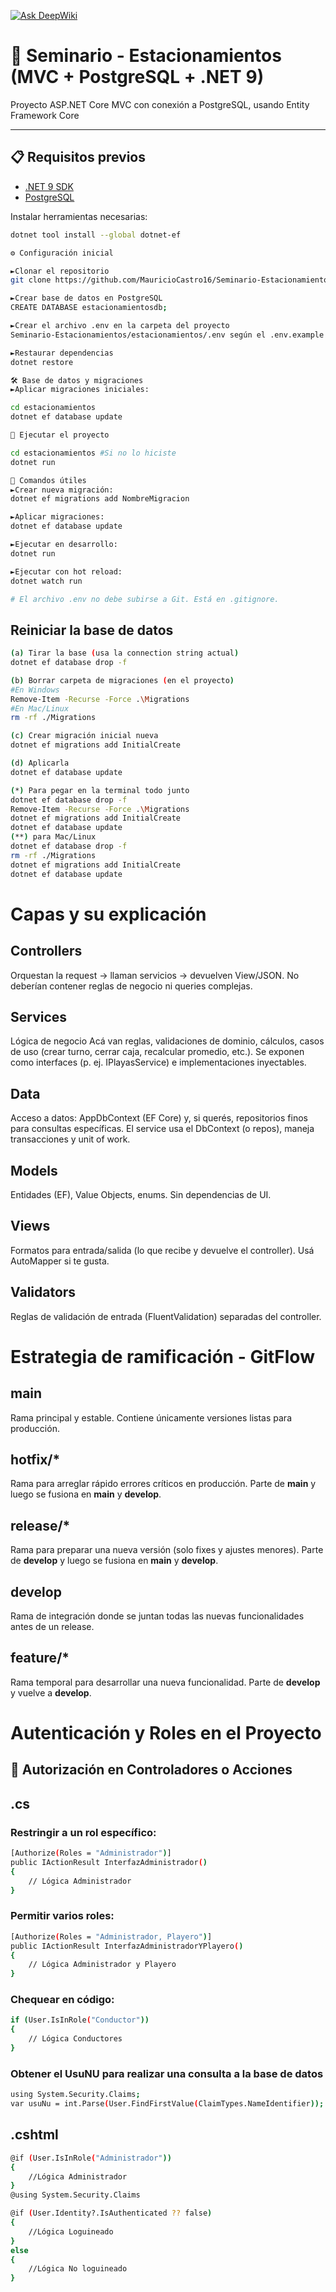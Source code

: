 [![Ask DeepWiki](https://deepwiki.com/badge.svg)](https://deepwiki.com/MauricioCastro16/Seminario-Estacionamientos)

# 🚗 Seminario - Estacionamientos (MVC + PostgreSQL + .NET 9)

Proyecto ASP.NET Core MVC con conexión a PostgreSQL, usando Entity Framework Core

---

## 📋 Requisitos previos

- [.NET 9 SDK](https://dotnet.microsoft.com/en-us/download)
- [PostgreSQL](https://www.postgresql.org/download/)

Instalar herramientas necesarias:
```bash
dotnet tool install --global dotnet-ef

⚙️ Configuración inicial

►Clonar el repositorio
git clone https://github.com/MauricioCastro16/Seminario-Estacionamientos

►Crear base de datos en PostgreSQL
CREATE DATABASE estacionamientosdb;

►Crear el archivo .env en la carpeta del proyecto
Seminario-Estacionamientos/estacionamientos/.env según el .env.example

►Restaurar dependencias
dotnet restore

🛠️ Base de datos y migraciones
►Aplicar migraciones iniciales:

cd estacionamientos
dotnet ef database update

🚀 Ejecutar el proyecto

cd estacionamientos #Si no lo hiciste
dotnet run

🧪 Comandos útiles
►Crear nueva migración:
dotnet ef migrations add NombreMigracion

►Aplicar migraciones:
dotnet ef database update

►Ejecutar en desarrollo:
dotnet run

►Ejecutar con hot reload:
dotnet watch run

# El archivo .env no debe subirse a Git. Está en .gitignore.
```

## Reiniciar la base de datos
``` bash
(a) Tirar la base (usa la connection string actual)
dotnet ef database drop -f

(b) Borrar carpeta de migraciones (en el proyecto)
#En Windows
Remove-Item -Recurse -Force .\Migrations
#En Mac/Linux
rm -rf ./Migrations

(c) Crear migración inicial nueva
dotnet ef migrations add InitialCreate

(d) Aplicarla
dotnet ef database update

(*) Para pegar en la terminal todo junto
dotnet ef database drop -f
Remove-Item -Recurse -Force .\Migrations
dotnet ef migrations add InitialCreate
dotnet ef database update
(**) para Mac/Linux
dotnet ef database drop -f
rm -rf ./Migrations
dotnet ef migrations add InitialCreate
dotnet ef database update
```

# Capas y su explicación
## Controllers
Orquestan la request → llaman servicios → devuelven View/JSON.
No deberían contener reglas de negocio ni queries complejas.

## Services
Lógica de negocio
Acá van reglas, validaciones de dominio, cálculos, casos de uso (crear turno, cerrar caja, recalcular promedio, etc.).
Se exponen como interfaces (p. ej. IPlayasService) e implementaciones inyectables.

## Data
Acceso a datos: AppDbContext (EF Core) y, si querés, repositorios finos para consultas específicas.
El service usa el DbContext (o repos), maneja transacciones y unit of work.

## Models
Entidades (EF), Value Objects, enums. Sin dependencias de UI.

## Views
Formatos para entrada/salida (lo que recibe y devuelve el controller). Usá AutoMapper si te gusta.

## Validators
Reglas de validación de entrada (FluentValidation) separadas del controller.

# Estrategia de ramificación - GitFlow

## **main**
Rama principal y estable. Contiene únicamente versiones listas para producción.

## hotfix/*
Rama para arreglar rápido errores críticos en producción. Parte de **main** y luego se fusiona en **main** y **develop**.

## release/*
Rama para preparar una nueva versión (solo fixes y ajustes menores). Parte de **develop** y luego se fusiona en **main** y **develop**.

## **develop**
Rama de integración donde se juntan todas las nuevas funcionalidades antes de un release.

## feature/*
Rama temporal para desarrollar una nueva funcionalidad. Parte de **develop** y vuelve a **develop**.

# Autenticación y Roles en el Proyecto

## 📌 Autorización en Controladores o Acciones
## .cs
### Restringir a un rol específico:
``` bash
[Authorize(Roles = "Administrador")]
public IActionResult InterfazAdministrador()
{
    // Lógica Administrador
}
```
### Permitir varios roles:
``` bash
[Authorize(Roles = "Administrador, Playero")]
public IActionResult InterfazAdministradorYPlayero()
{
    // Lógica Administrador y Playero
}
```
### Chequear en código:
``` bash
if (User.IsInRole("Conductor"))
{
    // Lógica Conductores
}
```

### Obtener el UsuNU para realizar una consulta a la base de datos
``` bash
using System.Security.Claims;
var usuNu = int.Parse(User.FindFirstValue(ClaimTypes.NameIdentifier));
```

## .cshtml
``` bash
@if (User.IsInRole("Administrador"))
{
    //Lógica Administrador
}
@using System.Security.Claims

@if (User.Identity?.IsAuthenticated ?? false)
{
    //Lógica Loguineado
}
else
{
    //Lógica No loguineado
}
```
